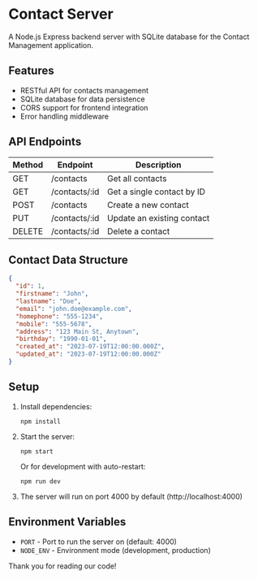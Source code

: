 # Contact Server

A Node.js Express backend server with SQLite database for the Contact Management application.

## Features

- RESTful API for contacts management
- SQLite database for data persistence
- CORS support for frontend integration
- Error handling middleware

## API Endpoints

| Method | Endpoint | Description |
|--------|----------|-------------|
| GET    | /contacts | Get all contacts |
| GET    | /contacts/:id | Get a single contact by ID |
| POST   | /contacts | Create a new contact |
| PUT    | /contacts/:id | Update an existing contact |
| DELETE | /contacts/:id | Delete a contact |

## Contact Data Structure

```json
{
  "id": 1,
  "firstname": "John",
  "lastname": "Doe",
  "email": "john.doe@example.com",
  "homephone": "555-1234",
  "mobile": "555-5678",
  "address": "123 Main St, Anytown",
  "birthday": "1990-01-01",
  "created_at": "2023-07-19T12:00:00.000Z",
  "updated_at": "2023-07-19T12:00:00.000Z"
}
```

## Setup

1. Install dependencies:
   ```
   npm install
   ```

2. Start the server:
   ```
   npm start
   ```
   
   Or for development with auto-restart:
   ```
   npm run dev
   ```

3. The server will run on port 4000 by default (http://localhost:4000)

## Environment Variables

- `PORT` - Port to run the server on (default: 4000)
- `NODE_ENV` - Environment mode (development, production) 

Thank you for reading our code!